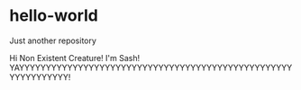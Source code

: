 # hello-world
Just another repository

Hi Non Existent Creature! I'm Sash!
YAYYYYYYYYYYYYYYYYYYYYYYYYYYYYYYYYYYYYYYYYYYYYYYYYYYYYYYYYYYYYYY!
